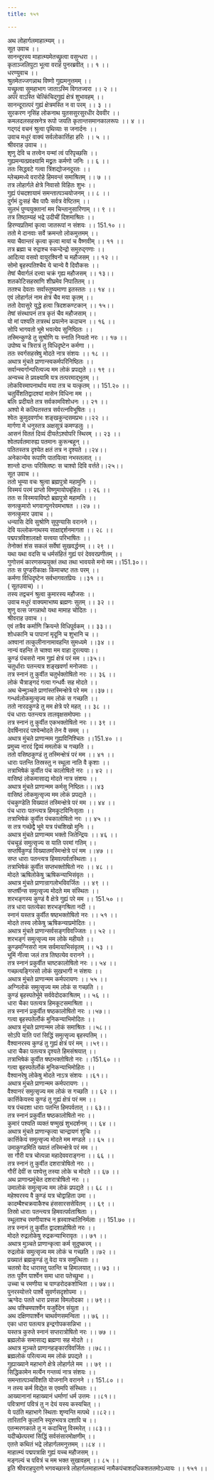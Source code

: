 ```yaml
---
title: १५१

---
```

अथ लोहार्गलमाहात्म्यम् ।।  
सूत उवाच ।।  
सानन्दूरस्य माहात्म्यमेतच्छ्रुत्वा वसुन्धरा ।।  
कृताञ्जलिपुटा भूत्वा वराहं पुनरब्रवीत् ।। १ ।।  
धरण्युवाच ।।  
श्रुतमेतज्जगन्नाथ विष्णो गुह्यमनुत्तमम् ।।  
यच्छ्रुत्वा सुमहाभाग जाताऽस्मि विगतज्वरा ।। २ ।।  
अपरं वाऽस्ति चेत्किंचिद्गुह्यं क्षेत्रं शुभावहम् ।।  
सानन्दूरात्परं गुह्यं क्षेत्रमस्ति न वा परम् ।। ३ ।।  
सुरकरण नृसिंह लोकनाथ युतससुरसुरधीर देववीर ।।  
कमलदलसहस्रनेत्र रूपो जयति कृतान्तसमानकालरूपः ।। ४ ।।  
गद्गदं वचनं श्रुत्वा पृथिव्याः स जनार्दनः ।।  
उवाच मधुरं वाक्यं सर्वलोकार्त्तिहा हरिः ।। ५ ।।  
श्रीवराह उवाच ।।  
शृणु देवि च तत्त्वेन यन्मां त्वं परिपृच्छसि ।।  
गुह्यमन्यत्प्रवक्ष्यामि मद्व्रतः कर्मणो जनिः ।। ६ ।।  
ततः सिद्धवटे गत्वा त्रिंशद्योजनदूरतः ।।  
म्लेच्छमध्ये वरारोहे हिमवन्तं समाश्रितम् ।। ७ ।।  
तत्र लोहार्गले क्षेत्रे निवासो विहितः शुभः ।।  
गुह्यं पंचदशायामं समन्तात्पञ्चयोजनम् ।। ८ ।।  
दुर्गमं दुःसहं चैव पापैः सर्वत्र वेष्टितम् ।।  
सुलभं पुण्ययुक्तानां मम चिन्तानुसारिणाम् ।। ९ ।।  
तत्र तिष्ठाम्यहं भद्रे उदीचीं दिशमाश्रितः ।।  
हिरण्यप्रतिमां कृत्वा जातरूपां न संशयः ।। 151.१० ।।  
ततो मे दानवाः सर्वे क्रमन्तो लोकमुत्तमम् ।।  
मया चैवान्तरं कृत्वा कृत्वा मायां च वैष्णवीम् ।। ११ ।।  
तत्र ब्रह्मा च रुद्राश्च स्कन्देन्द्रो समुरुद्गणाः ।।  
आदित्या वसवो वायुरश्विनौ च महौजसम् ।। १२ ।।  
सोमो बृहस्पतिश्चैव ये चान्ये वै दिवौकसः ।।  
तेषां चैवार्गलं दत्त्वा चक्रं गृह्य महौजसम् ।। १३।।  
शतकोटिसहस्राणि शीघ्रमेव निपातितम् ।।  
ततश्च देवताः सर्वास्तुष्यमाणा इतस्ततः ।। १४ ।।  
एवं लोहार्गलं नाम क्षेत्रं चैव मया कृतम् ।।  
ततो देवासुरे युद्धे हत्वा त्रिदशकण्टकान् ।। १५।।  
तेषां संस्थापनं तत्र कृतं चैव महौजसाम् ।।  
यो मां पश्यति तत्रस्थं प्रयत्नेन कदाचन ।। १६ ।।  
सोपि भागवतो भूमे भवत्येव सुनिष्ठितः ।।  
तस्मिन्कुण्डे तु सुश्रोणि यः स्नाति नियतो नरः ।। १७ ।।  
उपोष्य च त्रिरात्रं तु विधिदृष्टेन कर्मणा ।।  
ततः स्वर्गसहस्रेषु मोदते नात्र संशयः ।। १८ ।।  
अथात्र मुंचते प्राणान्स्वकर्मपरिनिष्ठितः ।।  
सर्वान्स्वर्गान्परित्यज्य मम लोकं प्रपद्यते ।। १९ ।।  
अन्यच्च ते प्रवक्ष्यामि यत्र तत्परमाद्भुतम् ।।  
लोकविस्मापनार्थाय मया तत्र च यत्कृतम् ।। 151.२० ।।  
चतुर्विंशतिद्वादश्यां मासेन विधिना मम ।।  
बलिः प्रदीयते तत्र सर्वकामविशोधनः ।। २१ ।।  
अश्वो मे कल्पितस्तत्र सर्वरत्नविभूषितः ।।  
श्वेतः कुमुदवर्णाभः शङ्खकुन्दसमप्रभः।।२२ ।।  
मार्गणा मे धनुस्तत्र अक्षसूत्रं कमण्डलुः ।।  
आसनं विततं दिव्यं दीयतेऽश्वोपरि स्थिरम् ।। २३ ।।  
श्वेतपर्वतमारुह्य पतमानः कुरून्बहून् ।।  
पतितस्तत्र दृश्येत क्षतं तत्र न दृश्यते ।।२४।।  
अनेकान्येव रूपाणि पातयित्वा नभस्तलात् ।।  
शान्तो दान्तः परिक्लिष्टः स चाश्वो दिवि वर्त्तते।।२५।।  
सूत उवाच ।।  
ततो भूम्या वचः श्रुत्वा ब्रह्मपुत्रो महामुनिः ।।  
विस्मयं परमं प्राप्तो विष्णुमायोपबृंहितः ।। २६ ।।  
ततः स विस्मयाविष्टो ब्रह्मपुत्रो महामतिः ।।  
सनत्कुमारो भगवान्पुनरेवमभाषत ।।२७ ।।  
सनत्कुमार उवाच ।।  
धन्यासि देवि सुश्रोणि सुपुण्यासि वरानने ।।  
देवि यल्लोकनाथस्य साक्षाद्दर्शनमागता ।। २८ ।।  
पद्मपत्रविशालाक्षो यत्त्वया परिभाषितः ।।  
तेनोक्तं शंस सकलं सर्वेषां सुखवर्द्धनम् ।। २९ ।।  
यथा यथा वदसि च धर्मसंहितं गुह्यं परं देववरप्रणीतम् ।।  
गुणोत्तमं कारणसम्प्रयुक्तं तथा तथा भावयसे मनो मम।।151.३०।।  
ततः स पुण्डरीकाक्षः किमाचष्ट ततः परम् ।।  
कर्मणा विधिदृष्टेन सर्वभागवतप्रियः ।।३१ ।।  
( सूतउवाच) ।।  
तस्य तद्वचनं श्रुत्वा कुमारस्य महौजसः ।।  
उवाच मधुरं वाक्यमाभाष्य ब्रह्मणः सुतम् ।। ३२ ।।  
शृणु वत्स जगन्नाथो यथा मामाह चोदितः ।।  
श्रीवराह उवाच ।।  
एवं तत्रैव कर्माणि क्रियन्ते विधिपूर्वकम् ।। ३३।।  
शोधकानि च पापानां मृदूनि च शुभानि च ।।  
अश्वानां तत्कुलीनानामावहन्ति सुमध्यमे ।।३४ ।।  
नान्यं वहन्ति ते चाश्वा मम वाहा दुरत्ययाः।।  
कुण्डं पंचसरो नाम गुह्यं क्षेत्रं परं मम ।।३५।।  
चतुर्धाराः पतन्त्यत्र शङ्खवर्णा मनोजवाः ।।  
तत्र स्नानं तु कुर्वीत चतुर्भक्तोषितो नरः ।। ३६ ।।  
लोकं चैत्राङ्गदं गत्वा गन्धर्वैः सह मोदते ।।  
अथ चेन्मुञ्चते प्राणांस्तस्मिन्क्षेत्रे परे मम ।।३७।।  
गन्धर्वलोकमुत्सृज्य मम लोकं स गच्छति ।।  
ततो नारदकुण्डे तु मम क्षेत्रे परे महत् ।। ३८ ।।  
पंच धाराः पतन्त्यत्र तालवृक्षसमोपमाः ।।  
तत्र स्नानं तु कुर्वीत एकभक्तोषितो नरः ।। ३९ ।।  
देवर्षिनारदं पश्येन्मोदते तेन वै समम् ।।  
अथात्र मुंचते प्राणान्मम गुह्यविनिश्चितः ।।151.४० ।।  
प्रमुच्य नारदं द्विव्यं ममलोकं च गच्छति ।।  
ततो वसिष्ठकुण्डं तु तस्मिन्क्षेत्रं परं मम ।। ४१ ।।  
धाराः पतन्ति तिस्रस्तु न स्थूला नाति वै कृशाः ।।  
तत्राभिषेकं कुर्वीत पंच कालोषितो नरः ।। ४२ ।।  
वासिष्ठं लोकमासाद्य मोदते नात्र संशयः ।।  
अथात्र मुंचते प्राणान्मम कर्मसु निष्ठितः।।।४३  
वासिष्ठं लोकमुत्सृज्य मम लोकं प्रपद्यते ।।  
पंचकुण्डेति विख्यातं तस्मिन्क्षेत्रे परं मम ।। ४४ ।।  
पंच धाराः पतन्त्यत्र हिमकूटविनिःसृताः ।।  
तत्राभिषेकं कुर्वीत पंचकालोषितो नरः ।। ४५ ।।  
स तत्र गच्छेद्वै भूमे यत्र पंचशिखो मुनिः ।।  
अथात्र मुंचते प्राणान्मम भक्तो जितेन्द्रियः ।। ४६ ।।  
पंचचूडं समुत्सृज्य स याति परमां गतिम् ।।  
सप्तर्षिकुण्डं विख्यातमस्मिन्क्षेत्रे परं मम ।।४७ ।।  
सप्त धाराः पतन्त्यत्र हिमवत्पर्वतस्थिताः ।।  
तत्राभिषेकं कुर्वीत सप्तभक्तोषितो नरः ।। ४८ ।।  
मोदते ऋषिलोकेषु ऋषिकन्याभिसंवृतः ।।  
अथात्र मुंचते प्राणान्रागलोभविवर्जितः ।। ४९ ।।  
सप्तर्षीन्स समुत्सृज्य मोदते मम संस्थितः ।।  
शरभङ्गस्य कुण्डं वै क्षेत्रे गुह्यं परे मम ।। 151.५० ।।  
तत्र धारा पतत्येका शरभङ्गश्रिता नदी ।।  
स्नानं यस्तत्र कुर्वीत षष्ठभक्तोषितो नरः ।। ५१ ।।  
मोदते तस्य लोकेषु ऋषिकन्याप्रमोदितः ।।  
अथात्र मुंचते प्राणान्सर्वसङ्गविवज्जितः ।। ५२ ।।  
शरभङ्गं समुत्सृज्य मम लोके महीयते ।।  
कुण्डमग्निसरो नाम सर्वमायाभिसंवृतम् ।। ५३ ।।  
भूमिं नीत्वा जलं तत्र तिष्ठत्येव वरानने ।।  
तत्र स्नानं प्रकुर्वीत चाष्टकालोषितो नरः ।। ५४ ।।  
गच्छत्यङ्गिरसो लोकं सुखभागी न संशयः ।।  
अथात्र मुंचते प्राणान्मम कर्मपरायणः ।। ५५ ।।  
अग्निलोकं समुत्सृज्य मम लोकं स गच्छति ।।  
कुण्डं बृहस्पतेर्भूमे सर्ववेदोदकाश्रितम् ।। ५६ ।।  
धारा चैका पतत्यत्र हिमकूटसमाश्रिता ।।  
तत्र स्नानं प्रकुर्वीत षष्ठकालोषितो नरः ।।५७।।  
गत्वा बृहस्पतेर्लोकं मुनिकन्याभिमोदितः ।।  
अथात्र मुंचते प्राणान्मम लोकं समाश्रितः ।।५८।।  
सोऽपि याति परां सिद्धिं समुत्सृज्य बृहस्पतिम् ।।  
वैश्वानरस्य कुण्डं तु गुह्यं क्षेत्रं परं मम् ।।५९।।  
धारा चैका पतत्यत्र दृश्यते हिमसंश्रयात् ।।  
तत्राभिषेकं कुर्वीत षष्ठभक्तोषितो नरः ।।151.६० ।।  
गत्वा बृहस्पतेर्लोकं मुनिकन्याभिमोहितः ।।  
वैश्वानरेषु लोकेषु मोदते नाऽत्र संशयः ।।६१।।  
अथात्र मुंचते प्राणान्मम कर्मपरायणः ।।  
वैश्वानरं समुत्सृज्य मम लोकं स गच्छति ।। ६२ ।।  
कार्त्तिकेयस्य कुण्डं तु गुह्यं क्षेत्रं परं मम ।।  
यत्र पंचदशा धाराः पतन्ति हिमपर्वतात् ।। ६३।।  
तत्र स्नानं प्रकुर्वीत षष्ठकालोषितो नरः ।।  
कुमारं पश्यति व्यक्तं षण्मुखं शुभदर्शनम् ।। ६४ ।।  
अथात्र मुंचते प्राणान्कृत्वा चान्द्रायणं शुचिः ।।  
कार्त्तिकेयं समुत्सृज्य मोदते मम मण्डले ।। ६५ ।।  
उमाकुण्डमिति ख्यातं तस्मिन्क्षेत्रे परं मम ।।  
सा गौरी यत्र चोत्पन्ना महादेववराङ्गना ।। ६६ ।।  
तत्र स्नानं तु कुर्वीत दशरात्रोषितो नरः ।।  
गौरीं देवीं स पश्येत्तु तस्या लोके च मोदते ।। ६७ ।।  
अथ प्राणान्प्रमुंचेत दशरात्रोषितो नरः ।।  
उमालोकं समुत्सृज्य मम लोकं प्रपद्यते ।। ६८ ।।  
महेश्वरस्य वै कुण्डं यत्र चोद्वाहिता उमा ।।  
कादम्बैश्चक्रवाकैश्च हंससारससेवितम् ।। ६९ ।।  
तिस्रो धाराः पतन्त्यत्र हिमवत्पर्वताश्रिताः ।।  
स्थूलाश्च रमणीयाश्च न ह्रस्वाश्चातिनिर्मलाः ।। 151.७० ।।  
तत्र स्नानं तु कुर्वीत द्वादशाहोषितो नरः ।।  
मोदते रुद्रलोकेषु रुद्रकन्याभिरावृतः ।। ७१ ।।  
अथात्र मुञ्चते प्राणान्कृत्वा कर्म सुदुष्करम् ।।  
रुद्रलोकं समुत्सृज्य मम लोकं च गच्छति ।।७२ ।।  
प्रख्यातं ब्रह्मकुण्डं तु वेदा यत्र समुत्थिताः ।।  
चतस्रो वेद धारास्तु पतन्ति च हिमालयात् ।। ७३ ।।  
ततः पूर्वेण पार्श्वेन समा धारा पतेच्छुभा ।।  
उच्चा च रमणीया च पाण्डरोदकशोभिता ।। ७४।।  
पुनरस्योत्तरे पार्श्वे सुवर्णसदृशोपमा ।।  
ऋग्वेदः पतते धारा प्रसन्ना विमलोदका ।। ७९।।  
अथ पश्चिमपार्श्वेन यजुर्वेदेन संयुता ।।  
अथ दक्षिणपार्श्वेन चाथर्वणसमन्विता ।। ७६ ।।  
एका धारा पतत्यत्र इन्द्रगोपकसन्निभा ।।  
यस्तत्र कुरुते स्नानं सप्तरात्रोषितो नरः ।। ७७ ।।  
ब्रह्मलोकं समासाद्य ब्रह्मणा सह मोदते ।।  
अथात्र मुञ्चते प्राणानहङ्कारविवर्जितः ।।७८।।  
ब्रह्मलोकं परित्यज्य मम लोकं प्रपद्यते ।।  
गुह्याख्याने महाभागे क्षेत्रे लोहार्गले मम ।। ७९ ।।  
सिद्धिकामेन मर्त्येन गन्तव्यं नात्र संशयः ।।  
समन्तात्पञ्चविंशति योजनानि वरानने ।। 151.८० ।।  
न तस्य कर्म विद्येत स एवमपि संस्थितः ।।  
आख्यानानां महाख्यानं धर्माणां धर्म उत्तमः ।।८१।।  
पवित्राणां पवित्रं तु न देयं यस्य कस्यचित् ।।  
ये पठंति महाभागे स्थिताः शृण्वन्ति मत्पथे ।।८२।।  
तारितानि कुलानि स्युरुभयत्र दशापि च ।।  
एतन्मरणकाले तु न कदाचित्तु विस्मरेत् ।।८३।।  
यदीच्छेत्परमां सिद्धिं सर्वसंसारमोक्षणीम् ।।  
एतत्ते कथितं भद्रे लोहार्गलमनुत्तमम् ।।८४ ।।  
माहात्म्यं पद्मपत्राक्षि गुह्यं यच्च महौजसम् ।।  
मङ्गल्यं च पवित्रं च मम भक्त सुखावहम् ।। ८५ ।।  
इति श्रीवराहपुराणे भगवच्छास्त्रे लोहार्गलमाहात्म्यं नामैकपंचाशदधिकशततमोऽध्यायः ।। १५१ ।।
